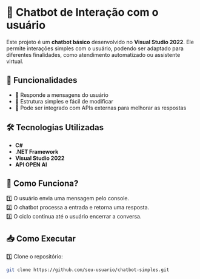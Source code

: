 # 🤖 Chatbot de Interação com o usuário

Este projeto é um **chatbot básico** desenvolvido no **Visual Studio 2022**. Ele permite interações simples com o usuário, podendo ser adaptado para diferentes finalidades, como atendimento automatizado ou assistente virtual.  

## 🚀 Funcionalidades  

- 📌 Responde a mensagens do usuário  
- 📌 Estrutura simples e fácil de modificar  
- 📌 Pode ser integrado com APIs externas para melhorar as respostas  

## 🛠️ Tecnologias Utilizadas  

- **C#**  
- **.NET Framework**  
- **Visual Studio 2022**
- **API OPEN AI**

## 🎯 Como Funciona?  

1️⃣ O usuário envia uma mensagem pelo console.  
2️⃣ O chatbot processa a entrada e retorna uma resposta.  
3️⃣ O ciclo continua até o usuário encerrar a conversa.  

## 📥 Como Executar  

1️⃣ Clone o repositório:  
```bash
git clone https://github.com/seu-usuario/chatbot-simples.git
